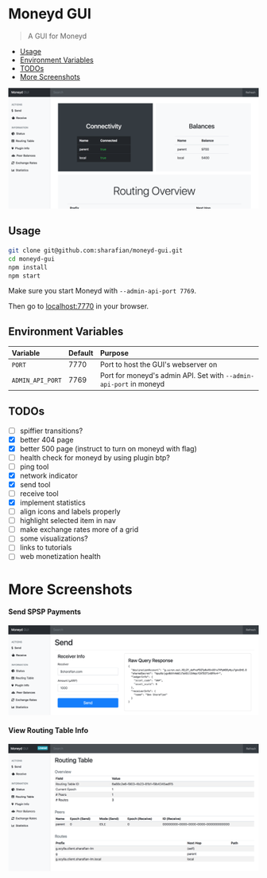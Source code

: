 # Moneyd GUI
> A GUI for Moneyd

- [Usage](#usage)
- [Environment Variables](#environment-variables)
- [TODOs](#todos)
- [More Screenshots](#more-screenshots)

![Status Page](./screenshots/status.png)

## Usage

```sh
git clone git@github.com:sharafian/moneyd-gui.git
cd moneyd-gui
npm install
npm start
```

Make sure you start Moneyd with `--admin-api-port 7769`.

Then go to [localhost:7770](http://localhost:7770) in your browser.

## Environment Variables

| Variable | Default | Purpose |
|:--|:--|:--|
| `PORT` | 7770 | Port to host the GUI's webserver on |
| `ADMIN_API_PORT` | 7769 | Port for moneyd's admin API. Set with `--admin-api-port` in moneyd |

## TODOs

- [ ] spiffier transitions?
- [x] better 404 page
- [x] better 500 page (instruct to turn on moneyd with flag)
- [ ] health check for moneyd by using plugin btp?
- [ ] ping tool
- [x] network indicator
- [x] send tool
- [ ] receive tool
- [x] implement statistics
- [ ] align icons and labels properly
- [ ] highlight selected item in nav
- [ ] make exchange rates more of a grid
- [ ] some visualizations?
- [ ] links to tutorials
- [ ] web monetization health

# More Screenshots

#### Send SPSP Payments

![Sending Page](./screenshots/send.png)

#### View Routing Table Info

![Routing Page](./screenshots/routing.png)
